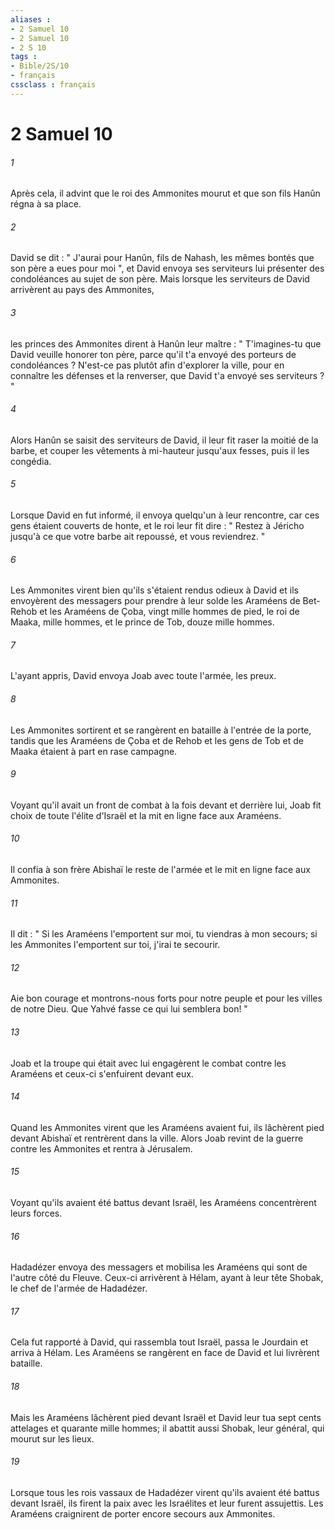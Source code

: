 ```yaml
---
aliases : 
- 2 Samuel 10
- 2 Samuel 10
- 2 S 10
tags : 
- Bible/2S/10
- français
cssclass : français
---
```


# 2 Samuel 10

###### 1
Après cela, il advint que le roi des Ammonites mourut et que son fils Hanûn régna à sa place. 
###### 2
David se dit : " J'aurai pour Hanûn, fils de Nahash, les mêmes bontés que son père a eues pour moi ", et David envoya ses serviteurs lui présenter des condoléances au sujet de son père. Mais lorsque les serviteurs de David arrivèrent au pays des Ammonites, 
###### 3
les princes des Ammonites dirent à Hanûn leur maître : " T'imagines-tu que David veuille honorer ton père, parce qu'il t'a envoyé des porteurs de condoléances ? N'est-ce pas plutôt afin d'explorer la ville, pour en connaître les défenses et la renverser, que David t'a envoyé ses serviteurs ? " 
###### 4
Alors Hanûn se saisit des serviteurs de David, il leur fit raser la moitié de la barbe, et couper les vêtements à mi-hauteur jusqu'aux fesses, puis il les congédia. 
###### 5
Lorsque David en fut informé, il envoya quelqu'un à leur rencontre, car ces gens étaient couverts de honte, et le roi leur fit dire : " Restez à Jéricho jusqu'à ce que votre barbe ait repoussé, et vous reviendrez. " 
###### 6
Les Ammonites virent bien qu'ils s'étaient rendus odieux à David et ils envoyèrent des messagers pour prendre à leur solde les Araméens de Bet-Rehob et les Araméens de Çoba, vingt mille hommes de pied, le roi de Maaka, mille hommes, et le prince de Tob, douze mille hommes. 
###### 7
L'ayant appris, David envoya Joab avec toute l'armée, les preux. 
###### 8
Les Ammonites sortirent et se rangèrent en bataille à l'entrée de la porte, tandis que les Araméens de Çoba et de Rehob et les gens de Tob et de Maaka étaient à part en rase campagne. 
###### 9
Voyant qu'il avait un front de combat à la fois devant et derrière lui, Joab fit choix de toute l'élite d'Israël et la mit en ligne face aux Araméens. 
###### 10
Il confia à son frère Abishaï le reste de l'armée et le mit en ligne face aux Ammonites. 
###### 11
Il dit : " Si les Araméens l'emportent sur moi, tu viendras à mon secours; si les Ammonites l'emportent sur toi, j'irai te secourir. 
###### 12
Aie bon courage et montrons-nous forts pour notre peuple et pour les villes de notre Dieu. Que Yahvé fasse ce qui lui semblera bon! " 
###### 13
Joab et la troupe qui était avec lui engagèrent le combat contre les Araméens et ceux-ci s'enfuirent devant eux. 
###### 14
Quand les Ammonites virent que les Araméens avaient fui, ils lâchèrent pied devant Abishaï et rentrèrent dans la ville. Alors Joab revint de la guerre contre les Ammonites et rentra à Jérusalem. 
###### 15
Voyant qu'ils avaient été battus devant Israël, les Araméens concentrèrent leurs forces. 
###### 16
Hadadézer envoya des messagers et mobilisa les Araméens qui sont de l'autre côté du Fleuve. Ceux-ci arrivèrent à Hélam, ayant à leur tête Shobak, le chef de l'armée de Hadadézer. 
###### 17
Cela fut rapporté à David, qui rassembla tout Israël, passa le Jourdain et arriva à Hélam. Les Araméens se rangèrent en face de David et lui livrèrent bataille. 
###### 18
Mais les Araméens lâchèrent pied devant Israël et David leur tua sept cents attelages et quarante mille hommes; il abattit aussi Shobak, leur général, qui mourut sur les lieux. 
###### 19
Lorsque tous les rois vassaux de Hadadézer virent qu'ils avaient été battus devant Israël, ils firent la paix avec les Israélites et leur furent assujettis. Les Araméens craignirent de porter encore secours aux Ammonites. 
